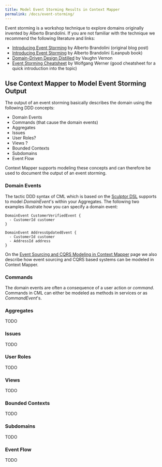 ```yaml
---
title: Model Event Storming Results in Context Mapper
permalink: /docs/event-storming/
---
```


Event storming is a workshop technique to explore domains originally invented by Alberto Brandolini. If you are not familiar with the technique we recommend the following literature and links:

 * [Introducing Event Storming](https://ziobrando.blogspot.com/2013/11/introducing-event-storming.html) by Alberto Brandolini (original blog post)
 * [Introducing Event Storming](https://leanpub.com/introducing_eventstorming) by Alberto Brandolini (Leanpub book)
 * [Domain-Driven Design Distilled](https://www.amazon.com/Domain-Driven-Design-Distilled-Vaughn-Vernon/dp/0134434420) by Vaughn Vernon
 * [Event Storming Cheatsheet](https://github.com/wwerner/event-storming-cheatsheet) by Wolfgang Werner (good cheatsheet for a quick introduction into the topic)
 
## Use Context Mapper to Model Event Storming Output
The output of an event storming basically describes the domain using the following DDD concepts:

 * Domain Events
 * Commands (that cause the domain events)
 * Aggregates
 * Issues
 * User Roles?
 * Views ?
 * Bounded Contexts
 * Subdomains
 * Event Flow

Context Mapper supports modeling these concepts and can therefore be used to document the output of an event storming.

### Domain Events
The tactic DDD syntax of CML which is based on the [Sculptor DSL](http://sculptorgenerator.org/) supports to model _DomainEvent_'s within your Aggregates.
The following two examples illustrate how you can specify a domain event:

```text
DomainEvent CustomerVerifiedEvent {
  - CustomerId customer
}

DomainEvent AddressUpdatedEvent {
  - CustomerId customer  
  - AddressId address
}
```

On the [Event Sourcing and CQRS Modeling in Context Mapper](/docs/event-sourcing-and-cqrs-modeling/) page we also describe how event sourcing and CQRS based systems can be 
modeled in Context Mapper.

### Commands
The domain events are often a consequence of a user action or _command_. Commands in CML can either be modeled as methods in services or as _CommandEvent_'s.

### Aggregates
TODO

### Issues
TODO

### User Roles
TODO

### Views
TODO

### Bounded Contexts
TODO

### Subdomains
TODO

### Event Flow
TODO
